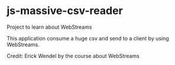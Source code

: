 # js-massive-csv-reader
Project to learn about WebStreams

This application consume a huge csv and send to a client by using WebStreams.

Credit: Erick Wendel by the course about WebStreams
